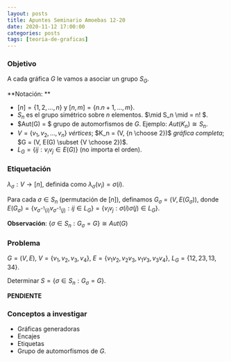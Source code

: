```yaml
---
layout: posts
title: Apuntes Seminario Amoebas 12-20
date: 2020-11-12 17:00:00
categories: posts
tags: [teoria-de-graficas]
---
```




### Objetivo

A cada gráfica $G$ le vamos a asociar un grupo $S_G$. 

**Notación: **

* $[n] = \{1, 2, \ldots, n\}$ y $[n, m] = \{n. n+1, \ldots, m\}$.
* $S_n$ es el grupo simétrico sobre $n$ elementos. $\mid S_n \mid = n! $.
* $Aut(G) = $ grupo de automorfismos de $G$. Ejemplo:  $Aut(K_n) \cong S_n$.
* $V = \{v_1, v_2, \ldots, v_n\}$ *vértices*; $K_n = (V, {n \choose 2})$ *gráfica completa*; $G = (V, E(G) \subset {V \choose 2})$.
* $L_G = \{ij : v_i v_j \in E(G)\}$ (no importa el orden).



### Etiquetación

$\lambda_\sigma: V \rightarrow [n]$, definida como  $\lambda_\sigma(v_i) = \sigma(i)$.

Para cada $\sigma \in S_n$ (permutación de $[n]$), definamos $G_\sigma = (V, E(G_\sigma))$, donde $E(G_\sigma) = \{ v_{\sigma^{-1}(i)} v_{\sigma^{-1}(j)}: ij \in L_G \} = \{v_i v_j: \sigma(i)\sigma(j) \in L_G\}$.

**Observación**: $\{\sigma \in S_n: G_\sigma = G \} \cong Aut(G)$



### Problema

$G = (V, E)$, $V = \{v_1, v_2, v_3, v_4\}$, $E = \{v_1 v_2, v_2 v_3, v_1 v_3, v_3 v_4 \}$, $L_G = \{12, 23, 13, 34\}$.

Determinar $S = \{\sigma \in S_n: G_\sigma = G \}$.

**PENDIENTE**

### Conceptos a investigar

* Gráficas generadoras
* Encajes
* Etiquetas
* Grupo de automorfismos de $G$.

